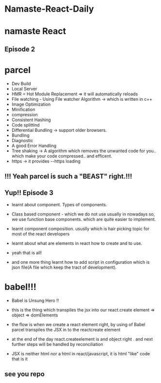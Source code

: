 # Namaste-React-Daily
# namaste React

## Episode 2

# parcel

- Dev Build
- Local Server
- HMR = Hot Module Replacement => it will automatically reloads
- File watching - Using File watcher Algorithm -> which is written in c++
- Image Optimization
- Minification
- compression
- Consistent Hashing
- Code splittind
- Differential Bundling -> support older browsers.
- Bundling
- Diagnostic 
- A good Error Handling 
- Tree shaking -> A algorithm which removes the unwanted code for you.. which make your code compressed.. and efficent.
- https -> it provides --https loading

## !!! Yeah parcel is such a "BEAST" right.!!!


## Yup!! Episode 3

- learnt about component. Types of components. 
- Class based component - which we do not use usually in nowadays so, we use function base components. which are quite easier to implement.
- learnt component composition. ususlly which is hair picking topic for most of the react developers

- learnt about what are elements in react how to create and to use. 

- yeah that is all!

- and one more thing learnt how to add script in configuration which is json file(A file which keep the tract of development).

# babel!!!

- Babel is Unsung Hero !!

- this is the thing which transpiles the jsx into our react.create element => object => domElements

- the flow is when we create a react element right, by using of Babel parcel transpiles the JSX in to the reactcreate element 

- at the end of the day react.createelement is and object right . and next further steps will be handled by reconciliation

- JSX is neither html nor a html in react/javascript, it is html "like" code that is it

## see you repo

